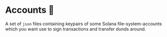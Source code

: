 # Accounts :open_file_folder:

A set of `json` files containing keypairs of some Solana file-system-accounts which you want use to sign transactions and transfer dunds around.
